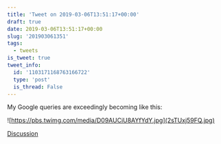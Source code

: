 ```yaml
---
title: 'Tweet on 2019-03-06T13:51:17+00:00'
draft: true
date: 2019-03-06T13:51:17+00:00
slug: '201903061351'
tags:
  - tweets
is_tweet: true
tweet_info:
  id: '1103171168763166722'
  type: 'post'
  is_thread: False
---
```




My Google queries are exceedingly becoming like this: 

![https://pbs.twimg.com/media/D09AUCiU8AYfYdY.jpg](2sTUxj59FQ.jpg)

[Discussion](https://x.com/sytelus/status/1103171168763166722)
